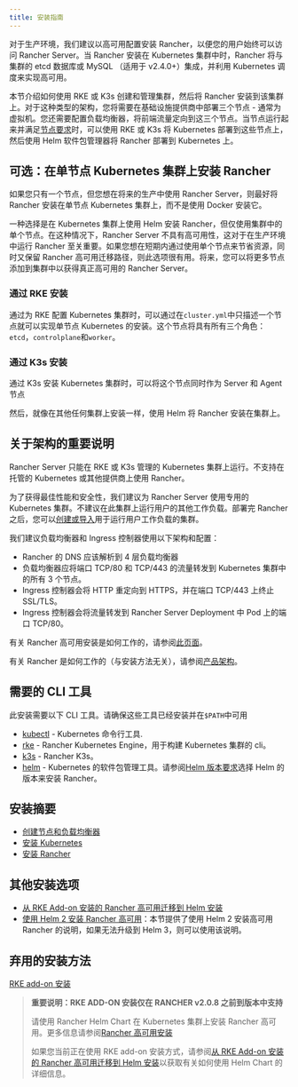 ```yaml
---
title: 安装指南
---
```


对于生产环境，我们建议以高可用配置安装 Rancher，以便您的用户始终可以访问 Rancher Server。当 Rancher 安装在 Kubernetes 集群中时，Rancher 将与集群的 etcd 数据库或 MySQL （适用于 v2.4.0+）集成，并利用 Kubernetes 调度来实现高可用。

本节介绍如何使用 RKE 或 K3s 创建和管理集群，然后将 Rancher 安装到该集群上。对于这种类型的架构，您将需要在基础设施提供商中部署三个节点 - 通常为虚拟机。您还需要配置负载均衡器，将前端流量定向到这三个节点。当节点运行起来并满足[节点要求](/docs/installation/requirements/_index)时，可以使用 RKE 或 K3s 将 Kubernetes 部署到这些节点上，然后使用 Helm 软件包管理器将 Rancher 部署到 Kubernetes 上。

## 可选：在单节点 Kubernetes 集群上安装 Rancher

如果您只有一个节点，但您想在将来的生产中使用 Rancher Server，则最好将 Rancher 安装在单节点 Kubernetes 集群上，而不是使用 Docker 安装它。

一种选择是在 Kubernetes 集群上使用 Helm 安装 Rancher，但仅使用集群中的单个节点。在这种情况下，Rancher Server 不具有高可用性，这对于在生产环境中运行 Rancher 至关重要。如果您想在短期内通过使用单个节点来节省资源，同时又保留 Rancher 高可用迁移路径，则此选项很有用。将来，您可以将更多节点添加到集群中以获得真正高可用的 Rancher Server。

### 通过 RKE 安装

通过为 RKE 配置 Kubernetes 集群时，可以通过在`cluster.yml`中只描述一个节点就可以实现单节点 Kubernetes 的安装。这个节点将具有所有三个角色：`etcd`，`controlplane`和`worker`。

### 通过 K3s 安装

通过 K3s 安装 Kubernetes 集群时，可以将这个节点同时作为 Server 和 Agent 节点

然后，就像在其他任何集群上安装一样，使用 Helm 将 Rancher 安装在集群上。

## 关于架构的重要说明

Rancher Server 只能在 RKE 或 K3s 管理的 Kubernetes 集群上运行。不支持在托管的 Kubernetes 或其他提供商上使用 Rancher。

为了获得最佳性能和安全性，我们建议为 Rancher Server 使用专用的 Kubernetes 集群。不建议在此集群上运行用户的其他工作负载。部署完 Rancher 之后，您可以[创建或导入](/docs/cluster-provisioning/_index)用于运行用户工作负载的集群。

我们建议负载均衡器和 Ingress 控制器使用以下架构和配置：

- Rancher 的 DNS 应该解析到 4 层负载均衡器
- 负载均衡器应将端口 TCP/80 和 TCP/443 的流量转发到 Kubernetes 集群中的所有 3 个节点。
- Ingress 控制器会将 HTTP 重定向到 HTTPS，并在端口 TCP/443 上终止 SSL/TLS。
- Ingress 控制器会将流量转发到 Rancher Server Deployment 中 Pod 上的端口 TCP/80。

有关 Rancher 高可用安装是如何工作的，请参阅[此页面](/docs/installation/how-ha-works/_index)。

有关 Rancher 是如何工作的（与安装方法无关），请参阅[产品架构](/docs/overview/architecture/_index)。

## 需要的 CLI 工具

此安装需要以下 CLI 工具。请确保这些工具已经安装并在`$PATH`中可用

- [kubectl](https://kubernetes.io/docs/tasks/tools/install-kubectl/#install-kubectl) - Kubernetes 命令行工具.
- [rke](https://rancher.com/docs/rke/latest/en/installation/) - Rancher Kubernetes Engine，用于构建 Kubernetes 集群的 cli。
- [k3s](https://rancher.com/docs/k3s/latest/en/) - Rancher K3s。
- [helm](https://docs.helm.sh/using_helm/#installing-helm) - Kubernetes 的软件包管理工具。请参阅[Helm 版本要求](/docs/installation/options/helm-version/_index)选择 Helm 的版本来安装 Rancher。

## 安装摘要

- [创建节点和负载均衡器](/docs/installation/k8s-install/create-nodes-lb/_index)
- [安装 Kubernetes](/docs/installation/k8s-install/kubernetes-rke/_index)
- [安装 Rancher](/docs/installation/k8s-install/helm-rancher/_index)

## 其他安装选项

- [从 RKE Add-on 安装的 Rancher 高可用迁移到 Helm 安装](/docs/upgrades/upgrades/migrating-from-rke-add-on/_index)
- [使用 Helm 2 安装 Rancher 高可用](/docs/installation/options/helm2/_index)：本节提供了使用 Helm 2 安装高可用 Rancher 的说明，如果无法升级到 Helm 3，则可以使用该说明。

## 弃用的安装方法

[RKE add-on 安装](/docs/installation/options/rke-add-on/_index)

> **重要说明：RKE ADD-ON 安装仅在 RANCHER v2.0.8 之前到版本中支持**
>
> 请使用 Rancher Helm Chart 在 Kubernetes 集群上安装 Rancher 高可用。更多信息请参阅[Rancher 高可用安装](/docs/installation/k8s-install/_index)
>
> 如果您当前正在使用 RKE add-on 安装方式，请参阅[从 RKE Add-on 安装的 Rancher 高可用迁移到 Helm 安装](/docs/upgrades/upgrades/migrating-from-rke-add-on/_index)以获取有关如何使用 Helm Chart 的详细信息。
